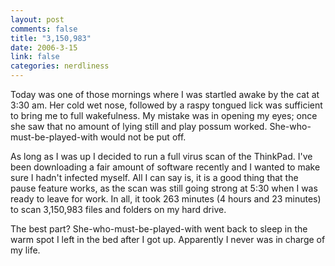 ```yaml
--- 
layout: post
comments: false
title: "3,150,983"
date: 2006-3-15
link: false
categories: nerdliness
---
```

Today was one of those mornings where I was startled awake by the cat at 3:30 am. Her cold wet nose, followed by a raspy tongued lick was sufficient to bring me to full wakefulness. My mistake was in opening my eyes; once she saw that no amount of lying still and play possum worked. She-who-must-be-played-with would not be put off.

As long as I was up I decided to run a full virus scan of the ThinkPad. I've been downloading a fair amount of software recently and I wanted to make sure I hadn't infected myself. All I can say is, it is a good thing that the pause feature works, as the scan was still going strong at 5:30 when I was ready to leave for work. In all, it took 263 minutes (4 hours and 23 minutes) to scan 3,150,983 files and folders on my hard drive.

The best part? She-who-must-be-played-with went back to sleep in the warm spot I left in the bed after I got up. Apparently I never was in charge of my life.
